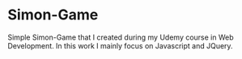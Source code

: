 # Simon-Game
Simple Simon-Game that I created during my Udemy course in Web Development.
In this work I mainly focus on Javascript and JQuery.
